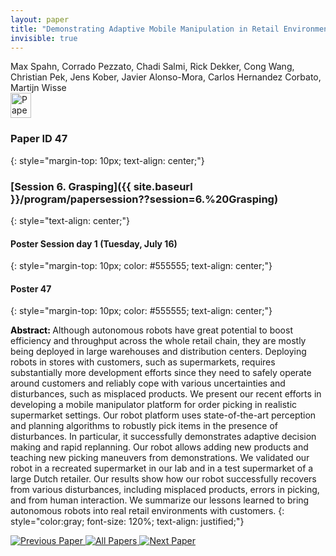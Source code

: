```yaml
---
layout: paper
title: "Demonstrating Adaptive Mobile Manipulation in Retail Environments"
invisible: true
---
```

<div class="paper-authors">
<div class="paper-author-box">
    <div class="paper-author-name">Max Spahn, Corrado Pezzato, Chadi Salmi, Rick Dekker, Cong Wang, Christian Pek, Jens Kober, Javier Alonso-Mora, Carlos Hernandez Corbato, Martijn Wisse</div>
    <div class="paper-author-uni"></div>
</div>

</div><div class="paper-pdf">
                <div> <a href="https://enriquecoronadozu.github.io/rssproceedings2024/rss20/p047.pdf"><img src="{{ site.baseurl }}/images/paper_link.png" alt="Paper Website" width = "33"  height = "40"/></a> </div>
                </div>

### Paper ID 47
{: style="margin-top: 10px; text-align: center;"}

### [Session 6. Grasping]({{ site.baseurl }}/program/papersession??session=6.%20Grasping)
{: style="text-align: center;"}

#### Poster Session day 1 (Tuesday, July 16)
{: style="margin-top: 10px; color: #555555; text-align: center;"}

#### Poster 47
{: style="margin-top: 10px; color: #555555; text-align: center;"}

<b style="color: black;">Abstract: </b>Although autonomous robots have great potential to
 boost efficiency and throughput across the whole retail chain, they
 are mostly being deployed in large warehouses and distribution
 centers. Deploying robots in stores with customers, such as supermarkets, requires substantially more development efforts since
 they need to safely operate around customers and reliably cope
 with various uncertainties and disturbances, such as misplaced
 products. We present our recent efforts in developing a mobile
 manipulator platform for order picking in realistic supermarket
 settings. Our robot platform uses state-of-the-art perception and
 planning algorithms to robustly pick items in the presence of
 disturbances. In particular, it successfully demonstrates adaptive
 decision making and rapid replanning. Our robot allows adding
 new products and teaching new picking maneuvers from demonstrations. We validated our robot in a recreated supermarket in
 our lab and in a test supermarket of a large Dutch retailer. Our
 results show how our robot successfully recovers from various
 disturbances, including misplaced products, errors in picking,
 and from human interaction. We summarize our lessons learned
 to bring autonomous robots into real retail environments with
 customers.
{: style="color:gray; font-size: 120%; text-align: justified;"}


<div class="paper-menu">
<a href="{{ site.baseurl }}/program/papers/046/"> <img src="{{ site.baseurl }}/images/previous_paper_icon.png" alt="Previous Paper" title="Previous Paper"/> </a>
<a href="{{ site.baseurl }}/program/papers"><img src="{{ site.baseurl }}/images/overview_icon.png" alt="All Papers" title="All Papers"/> </a>
<a href="{{ site.baseurl }}/program/papers/048/"> <img src="{{ site.baseurl }}/images/next_paper_icon.png" alt="Next Paper" title="Next Paper"/> </a>

</div>
